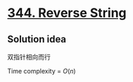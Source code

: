 # [344. Reverse String](https://leetcode.com/problems/reverse-string/)

## Solution idea

双指针相向而行

Time complexity = $O(n)$